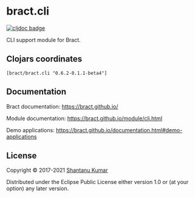 # bract.cli

[![cljdoc badge](https://cljdoc.org/badge/bract/bract.cli)](https://cljdoc.org/d/bract/bract.cli)

CLI support module for Bract.


## Clojars coordinates

`[bract/bract.cli "0.6.2-0.1.1-beta4"]`


## Documentation

Bract documentation: https://bract.github.io/

Module documentation: https://bract.github.io/module/cli.html

Demo applications: https://bract.github.io/documentation.html#demo-applications


## License

Copyright © 2017-2021 [Shantanu Kumar](https://github.com/kumarshantanu)

Distributed under the Eclipse Public License either version 1.0 or (at
your option) any later version.
